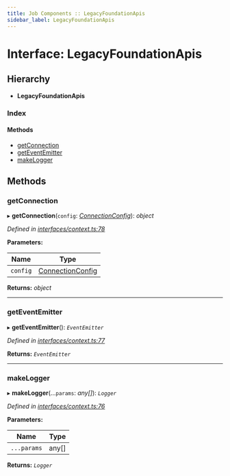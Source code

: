 ```yaml
---
title: Job Components :: LegacyFoundationApis
sidebar_label: LegacyFoundationApis
---
```


# Interface: LegacyFoundationApis

## Hierarchy

* **LegacyFoundationApis**

### Index

#### Methods

* [getConnection](legacyfoundationapis.md#getconnection)
* [getEventEmitter](legacyfoundationapis.md#geteventemitter)
* [makeLogger](legacyfoundationapis.md#makelogger)

## Methods

###  getConnection

▸ **getConnection**(`config`: *[ConnectionConfig](connectionconfig.md)*): *object*

*Defined in [interfaces/context.ts:78](https://github.com/terascope/teraslice/blob/b0f73ab9/packages/job-components/src/interfaces/context.ts#L78)*

**Parameters:**

Name | Type |
------ | ------ |
`config` | [ConnectionConfig](connectionconfig.md) |

**Returns:** *object*

___

###  getEventEmitter

▸ **getEventEmitter**(): *`EventEmitter`*

*Defined in [interfaces/context.ts:77](https://github.com/terascope/teraslice/blob/b0f73ab9/packages/job-components/src/interfaces/context.ts#L77)*

**Returns:** *`EventEmitter`*

___

###  makeLogger

▸ **makeLogger**(...`params`: *any[]*): *`Logger`*

*Defined in [interfaces/context.ts:76](https://github.com/terascope/teraslice/blob/b0f73ab9/packages/job-components/src/interfaces/context.ts#L76)*

**Parameters:**

Name | Type |
------ | ------ |
`...params` | any[] |

**Returns:** *`Logger`*

